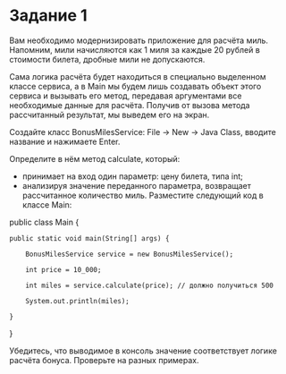 # Задание 1 
Вам необходимо модернизировать приложение для расчёта миль. Напомним, мили начисляются как 1 миля за каждые 20 рублей в стоимости билета, дробные мили не допускаются.

Сама логика расчёта будет находиться в специально выделенном классе сервиса, а в Main мы будем лишь создавать объект этого сервиса и вызывать его метод, передавая аргументами все необходимые данные для расчёта. Получив от вызова метода рассчитанный результат, мы выведем его на экран.

Создайте класс BonusMilesService: File -> New -> Java Class, вводите название и нажимаете Enter.

Определите в нём метод calculate, который:

* принимает на вход один параметр: цену билета, типа int;
* анализируя значение переданного параметра, возвращает рассчитанное количество миль.
Разместите следующий код в классе Main:

public class Main {

    public static void main(String[] args) {
    
        BonusMilesService service = new BonusMilesService();
        
        int price = 10_000;
        
        int miles = service.calculate(price); // должно получиться 500
        
        System.out.println(miles);
        
    }
    
}

Убедитесь, что выводимое в консоль значение соответствует логике расчёта бонуса. Проверьте на разных примерах.
